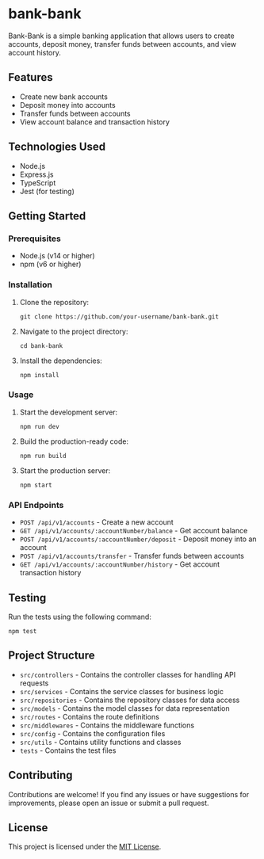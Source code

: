 # bank-bank

Bank-Bank is a simple banking application that allows users to create accounts, deposit money, transfer funds between accounts, and view account history.

## Features

- Create new bank accounts
- Deposit money into accounts
- Transfer funds between accounts
- View account balance and transaction history

## Technologies Used

- Node.js
- Express.js
- TypeScript
- Jest (for testing)

## Getting Started

### Prerequisites

- Node.js (v14 or higher)
- npm (v6 or higher)

### Installation

1. Clone the repository:

   ```
   git clone https://github.com/your-username/bank-bank.git
   ```

2. Navigate to the project directory:

   ```
   cd bank-bank
   ```

3. Install the dependencies:

   ```
   npm install
   ```

### Usage

1. Start the development server:

   ```
   npm run dev
   ```

2. Build the production-ready code:

   ```
   npm run build
   ```

3. Start the production server:

   ```
   npm start
   ```

### API Endpoints

- `POST /api/v1/accounts` - Create a new account
- `GET /api/v1/accounts/:accountNumber/balance` - Get account balance
- `POST /api/v1/accounts/:accountNumber/deposit` - Deposit money into an account
- `POST /api/v1/accounts/transfer` - Transfer funds between accounts
- `GET /api/v1/accounts/:accountNumber/history` - Get account transaction history

## Testing

Run the tests using the following command:

```
npm test
```

## Project Structure

- `src/controllers` - Contains the controller classes for handling API requests
- `src/services` - Contains the service classes for business logic
- `src/repositories` - Contains the repository classes for data access
- `src/models` - Contains the model classes for data representation
- `src/routes` - Contains the route definitions
- `src/middlewares` - Contains the middleware functions
- `src/config` - Contains the configuration files
- `src/utils` - Contains utility functions and classes
- `tests` - Contains the test files

## Contributing

Contributions are welcome! If you find any issues or have suggestions for improvements, please open an issue or submit a pull request.

## License

This project is licensed under the [MIT License](LICENSE).
